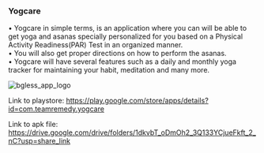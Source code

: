 ### Yogcare
• Yogcare in simple terms, is an application where you can will be able
to get yoga and asanas specially personalized for you based on a
Physical Activity Readiness(PAR) Test in an organized manner.<br/>
• You will also get proper directions on how to perform the
asanas.<br/>
• Yogcare will have several features such as a daily and monthly yoga
tracker for maintaining your habit, meditation and many more.

![bgless_app_logo](https://user-images.githubusercontent.com/61914329/224529841-d6eb7786-4caa-4c19-aa1c-9c2a201dd7c8.png)

Link to playstore: https://play.google.com/store/apps/details?id=com.teamremedy.yogcare

Link to apk file: https://drive.google.com/drive/folders/1dkvbT_oDmOh2_3Q133YCjueFkft_2_nC?usp=share_link
